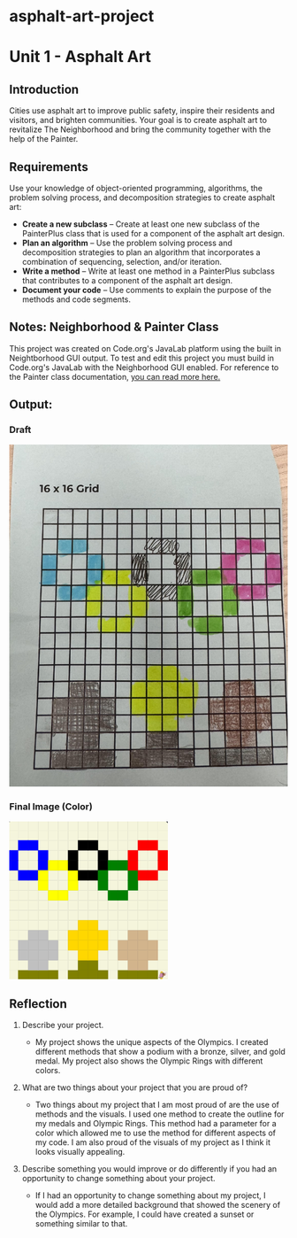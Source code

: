 # asphalt-art-project
# Unit 1 - Asphalt Art

## Introduction

Cities use asphalt art to improve public safety, inspire their residents and visitors, and brighten communities. Your goal is to create asphalt art to revitalize The Neighborhood and bring the community together with the help of the Painter.

## Requirements

Use your knowledge of object-oriented programming, algorithms, the problem solving process, and decomposition strategies to create asphalt art:
- **Create a new subclass** – Create at least one new subclass of the PainterPlus class that is used for a component of the asphalt art design.
- **Plan an algorithm** – Use the problem solving process and decomposition strategies to plan an algorithm that incorporates a combination of sequencing, selection, and/or iteration.
- **Write a method** – Write at least one method in a PainterPlus subclass that contributes to a component of the asphalt art design.
- **Document your code** – Use comments to explain the purpose of the methods and code segments.

## Notes: Neighborhood & Painter Class

This project was created on Code.org's JavaLab platform using the built in Neightborhood GUI output. To test and edit this project you must build in Code.org's JavaLab with the Neighborhood GUI enabled. For reference to the Painter class documentation, [you can read more here.](https://studio.code.org/docs/ide/javalab/classes/Painter)

## Output:

### Draft
![Draft](Draft.jpg)

### Final Image (Color)
![Final](Final.png)

## Reflection

1. Describe your project.

   - My project shows the unique aspects of the Olympics. I created different methods that show a podium with a bronze, silver, and gold medal. My project also shows the Olympic Rings with different colors. 

2. What are two things about your project that you are proud of?

   - Two things about my project that I am most proud of are the use of methods and the visuals. I used one method to create the outline for my medals and Olympic Rings. This method had a parameter for a color which allowed me to use the method for different aspects of my code. I am also proud of the visuals of my project as I think it looks visually appealing.

3. Describe something you would improve or do differently if you had an opportunity to change something about your project.

   - If I had an opportunity to change something about my project, I would add a more detailed background that showed the scenery of the Olympics. For example, I could have created a sunset or something similar to that. 